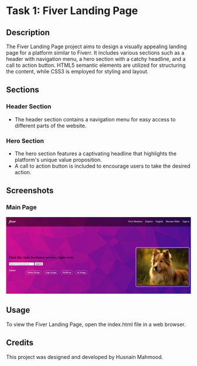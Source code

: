 # Task 1: Fiver Landing Page

## Description
The Fiver Landing Page project aims to design a visually appealing landing page for a platform similar to Fiverr. It includes various sections such as a header with navigation menu, a hero section with a catchy headline, and a call to action button. HTML5 semantic elements are utilized for structuring the content, while CSS3 is employed for styling and layout.

## Sections

### Header Section
- The header section contains a navigation menu for easy access to different parts of the website.

### Hero Section
- The hero section features a captivating headline that highlights the platform's unique value proposition.
- A call to action button is included to encourage users to take the desired action.

## Screenshots

### Main Page
![Main Page](dogss.png)

## Usage
To view the Fiver Landing Page, open the index.html file in a web browser.

## Credits
This project was designed and developed by Husnain Mahmood.